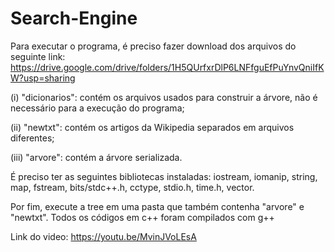 # Search-Engine

Para executar o programa, é preciso fazer download dos arquivos do seguinte link: 
https://drive.google.com/drive/folders/1H5QUrfxrDlP6LNFfguEfPuYnvQniIfKW?usp=sharing


(i) "dicionarios": contém os arquivos usados para construir a árvore, não é necessário para a execução do programa;

(ii) "newtxt": contém os artigos da Wikipedia separados em arquivos diferentes;

(iii) "arvore": contém a árvore serializada.



É preciso ter as seguintes bibliotecas instaladas: iostream, iomanip, string, map, fstream, bits/stdc++.h, cctype, stdio.h, time.h, vector.

Por fim, execute a tree em uma pasta que também contenha "arvore" e "newtxt".
Todos os códigos em c++ foram compilados com g++


Link do video: https://youtu.be/MvinJVoLEsA


